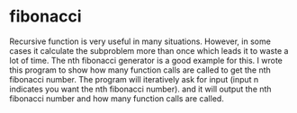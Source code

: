 fibonacci
=========
Recursive function is very useful in many situations. However, in some cases it calculate the subproblem more than once which leads it to waste a lot of time. The nth fibonacci generator is a good example for this. I wrote this program to show how many function calls are called to get the nth fibonacci number. The program will iteratively ask for input (input n indicates you want the nth fibonacci number). and it will output the nth fibonacci number and how many function calls are called.

